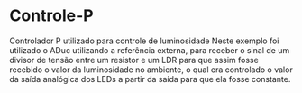 # Controle-P
Controlador P utilizado para controle de luminosidade
Neste exemplo foi utilizado o ADuc utilizando a referência externa, para receber o sinal de um divisor de tensão entre um resistor e um 
LDR para que assim fosse recebido o valor da luminosidade no ambiente, o qual era controlado o valor da saída analógica dos LEDs a partir
da saída para que ela fosse constante.
